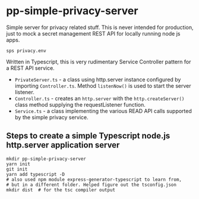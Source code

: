 ﻿# pp-simple-privacy-server

Simple server for privacy related stuff. This is never intended for production, just to mock a secret management REST API for locally running node js apps.

`sps privacy.env`

Written in Typescript, this is very rudimentary Service Controller pattern for a REST API service.

* `PrivateServer.ts` - a class using http.server instance configured by importing `Controller.ts`. Method `listenNow()` is used to start the server listener.
* `Controller.ts` - creates an `http.server` with the `http.createServer()` class method supplying the requestListener function.
* `Service.ts` - a class implementing the various READ API calls supported by the simple privacy service.

## Steps to create a simple Typescript node.js http.server application server

```
mkdir pp-simple-privacy-server
yarn init
git init
yarn add typescript -D
# also used npm module express-generator-typescript to learn from,
# but in a different folder. Helped figure out the tsconfig.json
mkdir dist  # for the tsc compiler output
```
